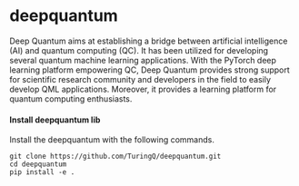 # deepquantum

Deep Quantum aims at establishing a bridge between artificial intelligence (AI) and quantum computing (QC). It has been utilized for developing several quantum machine learning applications. With the PyTorch deep learning platform empowering QC, Deep Quantum provides strong support for scientific research community and developers in the field to easily develop QML applications. Moreover, it provides a learning platform for quantum computing enthusiasts.


#### Install deepquantum lib

Install the deepquantum with the following commands.

    git clone https://github.com/TuringQ/deepquantum.git
    cd deepquantum
    pip install -e .
